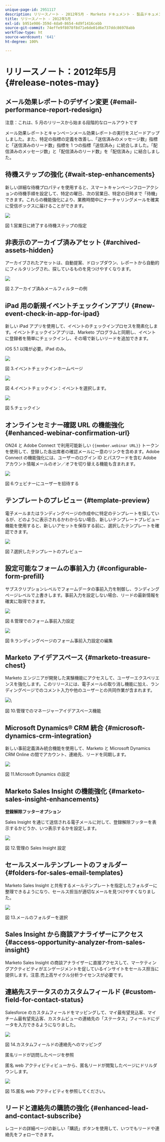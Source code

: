 ```yaml
---
unique-page-id: 2951117
description: リリースノート - 2012年5月 - Marketo ドキュメント - 製品ドキュメント
title: リリースノート - 2012年5月
exl-id: b951e986-359d-4da0-8654-4d9f1416cebb
source-git-commit: 74effe9f8078f8d71e6de01d6e737ddc86978abb
workflow-type: ht
source-wordcount: '641'
ht-degree: 100%

---
```


# リリースノート：2012年5月 {#release-notes-may}

## メール効果レポートのデザイン変更 {#email-performance-report-redesign}

注意：これは、5 月のリリースから始まる段階的なロールアウトです

メール効果レポートとキャンペーンメール効果レポートの実行をスピードアップしました。また、特定の指標の定義を改善し、「送信済みのメッセージ数」指標と「送信済みのリード数」指標を 1 つの指標「送信済み」に統合しました。「配信済みのメッセージ数」と「配信済みのリード数」を「配信済み」に結合しました。

## 待機ステップの強化 {#wait-step-enhancements}

新しい詳細な待機プロパティを使用すると、スマートキャンペーンフローアクションの待機手順を設定して、特定の曜日、次の営業日、特定の日時まで「待機」できます。これらの機能強化により、業務時間中にナーチャリングメールを確実に受信ボックスに届けることができます。

![](assets/image2014-9-23-10-3a14-3a13.png)

図 1.営業日に終了する待機ステップの指定

## 非表示のアーカイブ済みアセット {#archived-assets-hidden}

アーカイブされたアセットは、自動提案、ドロップダウン、レポートから自動的にフィルタリングされ、探しているものを見つけやすくなります。

![](assets/image2014-9-23-10-3a14-3a28.png)

図 2.アーカイブ済みメールフィルターの例

## iPad 用の新規イベントチェックインアプリ {#new-event-check-in-app-for-ipad}

新しい iPad アプリを使用して、イベントのチェックインプロセスを簡素化します。イベントチェックインアプリは、Marketo プログラムと同期し、イベントに登録者を簡単にチェックインし、その場で新しいリードを追加できます。

iOS 5.1 以降が必要。iPad のみ。

![](assets/image2014-9-23-10-3a14-3a46.png)

図 3.イベントチェックインホームページ

![](assets/image2014-9-23-10-3a15-3a6.png)

図 4.イベントチェックイン：イベントを選択します。

![](assets/image2014-9-23-10-3a15-3a27.png)

図 5.チェックイン

## オンラインセミナー確認 URL の機能強化 {#enhanced-webinar-confirmation-url}

ON24 と Adobe Connect で利用可能新しい `{{member.webinar URL}}` トークンを使用して、登録した各出席者の確認メールに一意のリンクを含めます。Adobe Connect の機能強化には、ユーザーのログイン ID とパスワードを含む Adobe アカウント情報メールのオン／オフを切り替える機能も含まれます。

![](assets/image2014-9-23-10-3a15-3a44.png)

図 6.ウェビナーにユーザーを招待する

## テンプレートのプレビュー {#template-preview}

電子メールまたはランディングページの作成中に特定のテンプレートを探しているが、どのように表示されるかわからない場合、新しいテンプレートプレビュー機能を使用すると、新しいアセットを保存する前に、選択したテンプレートを確認できます。

![](assets/image2014-9-23-10-3a16-3a4.png)

図 7.選択したテンプレートのプレビュー

## 設定可能なフォームの事前入力 {#configurable-form-prefill}

サブスクリプションレベルでフォームデータの事前入力を制御し、ランディングページレベルで上書きします。事前入力を設定しない場合、リードの最新情報を確実に取得できます。

![](assets/image2014-9-23-10-3a16-3a22.png)

図 8.管理でのフォーム事前入力設定

![](assets/image2014-9-23-10-3a16-3a34.png)

図 9.ランディングページのフォーム事前入力設定の編集

## Marketo アイデアスペース {#marketo-treasure-chest}

Marketo エンジニアが開発した実験機能にアクセスして、ユーザーエクスペリエンスを強化します。このリリースには、電子メールの取り消し機能に加え、ランディングページでのコメント入力や他のユーザーとの共同作業が含まれます。

![](assets/image2014-9-23-10-3a16-3a51.png)\

図 10.管理でのマネージャーアイデアスペース機能

## Microsoft Dynamics® CRM 統合 {#microsoft-dynamics-crm-integration}

新しい事前定義済み統合機能を使用して、Marketo と Microsoft Dynamics CRM Online の間でアカウント、連絡先、リードを同期します。

![](assets/image2014-9-23-10-3a17-3a6.png)

図 11.Microsoft Dynamics の設定

## Marketo Sales Insight の機能強化 {#marketo-sales-insight-enhancements}

**登録解除フッターオプション**

Sales Insight を通じて送信される電子メールに対して、登録解除フッターを表示するかどうか、いつ表示するかを設定します。

![](assets/image2014-9-23-10-3a17-3a20.png)

図 12.管理の Sales Insight 設定

## セールスメールテンプレートのフォルダー {#folders-for-sales-email-templates}

Marketo Sales Insight と共有するメールテンプレートを指定したフォルダーに整理できるようになり、セールス担当が適切なメールを見つけやすくなりました。

![](assets/image2014-9-23-10-3a17-3a35.png)

図 13.メールのフォルダーを選択

## Sales Insight から商談アナライザーにアクセス {#access-opportunity-analyzer-from-sales-insight}

Marketo Sales Insight の商談アナライザーに直接アクセスして、マーケティングアクティビティがエンゲージメントを促しているインサイトをセールス担当に提供します。注意.売上高サイクル分析ライセンスが必要です。

## 連絡先ステータスのカスタムフィールド {#custom-field-for-contact-status}

Salesforce のカスタムフィールドをマッピングして、マイ最有望見込客、マイチーム最有望見込客、カスタムビューの連絡先の「ステータス」フィールドにデータを入力できるようになりました。

![](assets/image2014-9-23-10-3a17-3a47.png)

図 14.カスタムフィールドの連絡先へのマッピング

匿名リードが訪問したページを参照

匿名 web アクティビティビューから、匿名リードが閲覧したページにドリルダウンします。

![](assets/image2014-9-23-10-3a17-3a59.png)

図 15.匿名 web アクティビティを参照してください。

## リードと連絡先の購読の強化 {#enhanced-lead-and-contact-subscribe}

レコードの詳細ページの新しい「購読」ボタンを使用して、いつでもリードや連絡先をフォローできます。
